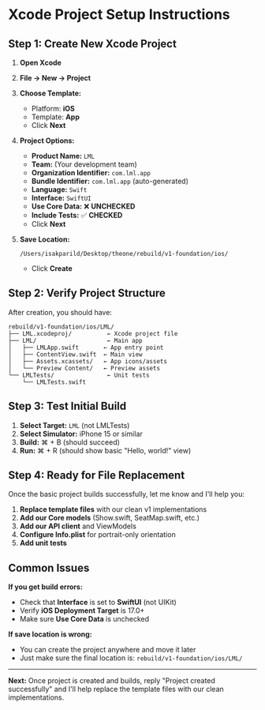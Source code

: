 # Xcode Project Setup Instructions

## Step 1: Create New Xcode Project

1. **Open Xcode**
2. **File → New → Project**
3. **Choose Template:**
   - Platform: **iOS**
   - Template: **App**
   - Click **Next**

4. **Project Options:**
   - **Product Name:** `LML`
   - **Team:** (Your development team)
   - **Organization Identifier:** `com.lml.app`
   - **Bundle Identifier:** `com.lml.app` (auto-generated)
   - **Language:** `Swift`
   - **Interface:** `SwiftUI`
   - **Use Core Data:** ❌ **UNCHECKED**
   - **Include Tests:** ✅ **CHECKED**
   - Click **Next**

5. **Save Location:**
   ```
   /Users/isakparild/Desktop/theone/rebuild/v1-foundation/ios/
   ```
   - Click **Create**

## Step 2: Verify Project Structure

After creation, you should have:
```
rebuild/v1-foundation/ios/LML/
├── LML.xcodeproj/          ← Xcode project file
├── LML/                    ← Main app
│   ├── LMLApp.swift       ← App entry point
│   ├── ContentView.swift  ← Main view
│   ├── Assets.xcassets/   ← App icons/assets
│   └── Preview Content/   ← Preview assets
└── LMLTests/               ← Unit tests
    └── LMLTests.swift
```

## Step 3: Test Initial Build

1. **Select Target:** `LML` (not LMLTests)
2. **Select Simulator:** iPhone 15 or similar
3. **Build:** ⌘ + B (should succeed)
4. **Run:** ⌘ + R (should show basic "Hello, world!" view)

## Step 4: Ready for File Replacement

Once the basic project builds successfully, let me know and I'll help you:

1. **Replace template files** with our clean v1 implementations
2. **Add our Core models** (Show.swift, SeatMap.swift, etc.)
3. **Add our API client** and ViewModels
4. **Configure Info.plist** for portrait-only orientation
5. **Add unit tests**

## Common Issues

**If you get build errors:**
- Check that **Interface** is set to **SwiftUI** (not UIKit)
- Verify **iOS Deployment Target** is 17.0+
- Make sure **Use Core Data** is unchecked

**If save location is wrong:**
- You can create the project anywhere and move it later
- Just make sure the final location is: `rebuild/v1-foundation/ios/LML/`

---

**Next:** Once project is created and builds, reply "Project created successfully" and I'll help replace the template files with our clean implementations.